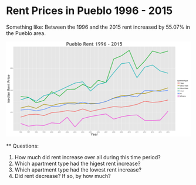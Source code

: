 Rent Prices in Pueblo 1996 - 2015
================

Something like: Between the 1996 and the 2015 rent increased by 55.07% in the Pueblo area.

![](../images/pueblo.png)

\*\* Questions:

1.  How much did rent increase over all during this time period?
2.  Which apartment type had the higest rent increase?
3.  Which apartment type had the lowest rent increase?
4.  Did rent decrease? If so, by how much?
